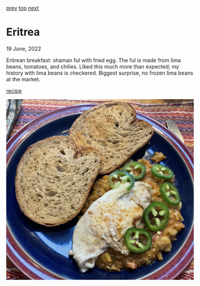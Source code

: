 [prev](equatorial_guinea.md)
[top](../index.md)
[next](estonia.md)
# Eritrea
19 June, 2022


Eritrean breakfast: shaman ful with fried egg. The ful is made from
lima beans, tomatoes, and chilies. LIked this much more than expected;
my history with lima beans is checkered. Biggest surprise, no frozen
lima beans at the market.

[recipe](https://tastecooking.com/recipes/shahan-ful-mashed-limas-with-onions-tomatoes-and-chiles/)

![breakfast](images/eritrea.jpeg)
